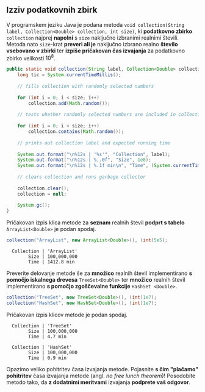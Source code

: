 ## Izziv podatkovnih zbirk

V programskem jeziku Java je podana metoda `void collection(String label, Collection<Double> collection, int size)`, ki **podatkovno zbirko** `collection` najprej **napolni** s `size` naključno izbranimi realnimi števili. Metoda nato `size`-krat **preveri ali je** naključno izbrano realno **število vsebovano v zbirki** ter **izpiše pričakovan čas izvajanja** za podatkovno zbirko velikosti $10^8$.

```java
public static void collection(String label, Collection<Double> collection, int size) {
	long tic = System.currentTimeMillis();
	
	// fills collection with randomly selected numbers
		
	for (int i = 0; i < size; i++)
		collection.add(Math.random());
	
	// tests whether randomly selected numbers are included in collection
		
	for (int i = 0; i < size; i++)
		collection.contains(Math.random());
		
	// prints out collection label and expected running time
		
	System.out.format("\n%12s | '%s'", "Collection", label);
	System.out.format("\n%12s | %,.0f", "Size", 1e8);
	System.out.format("\n%12s | %.1f min\n", "Time", (System.currentTimeMillis() - tic) / 60000.0 / collection.size() * 1e8);
	
	// clears collection and runs garbage collector
	
	collection.clear();
	collection = null;
		
	System.gc();
}
```

Pričakovan izpis klica metode za **seznam** realnih števil **podprt s tabelo** `ArrayList<Double>` je podan spodaj.

```java
collection("ArrayList", new ArrayList<Double>(), (int)5e5);
```

```
  Collection | 'ArrayList'
        Size | 100,000,000
        Time | 1412.8 min
```

Preverite delovanje metode še za **množico** realnih števil implementirano **s pomočjo iskalnega drevesa** `TreeSet<Double>` ter **množico** realnih števil implementirano **s pomočjo zgoščevalne funkcije** `HashSet <Double>`.

```java
collection("TreeSet", new TreeSet<Double>(), (int)1e7);
collection("HashSet", new HashSet<Double>(), (int)1e7);
```

Pričakovan izpis klicov metode je podan spodaj.

```
  Collection | 'TreeSet'
        Size | 100,000,000
        Time | 4.7 min

  Collection | 'HashSet'
        Size | 100,000,000
        Time | 0.9 min
```

Opazimo veliko pohitritev časa izvajanja metode. Pojasnite **s čim "plačamo" pohitritev** časa izvajanja metode (angl. _no free lunch theorem_)! Posodobite metodo tako, da **z dodatnimi meritvami** izvajanja **podprete vaš odgovor**.
